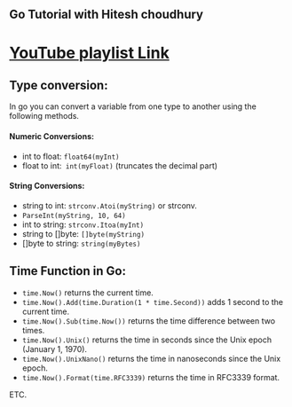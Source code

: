 ## Go Tutorial with Hitesh choudhury
# [YouTube playlist Link](https://www.youtube.com/playlist?list=PLRAV69dS1uWQGDQoBYMZWKjzuhCaOnBpa)

## Type conversion:
In go you can convert a variable from one type to another using the following methods.
#### Numeric Conversions:
- int to float: `float64(myInt)`
- float to int:` int(myFloat)` (truncates the decimal part)
  
#### String Conversions:
- string to int: `strconv.Atoi(myString)` or strconv.
- `ParseInt(myString, 10, 64)`
- int to string: `strconv.Itoa(myInt)`
- string to []byte: `[]byte(myString)`
- []byte to string: `string(myBytes)`

## Time Function in Go:
- `time.Now()` returns the current time.
- `time.Now().Add(time.Duration(1 * time.Second))` adds 1 second to the current time.
- `time.Now().Sub(time.Now())` returns the time difference between two times. 
- `time.Now().Unix()` returns the time in seconds since the Unix epoch (January 1, 1970).
- `time.Now().UnixNano()` returns the time in nanoseconds since the Unix epoch.
- `time.Now().Format(time.RFC3339)` returns the time in RFC3339 format. 
  
ETC.


